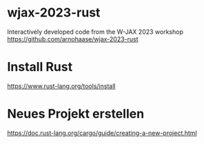 # wjax-2023-rust
Interactively developed code from the W-JAX 2023 workshop
https://github.com/arnohaase/wjax-2023-rust

# Install Rust
https://www.rust-lang.org/tools/install

# Neues Projekt erstellen
https://doc.rust-lang.org/cargo/guide/creating-a-new-project.html
